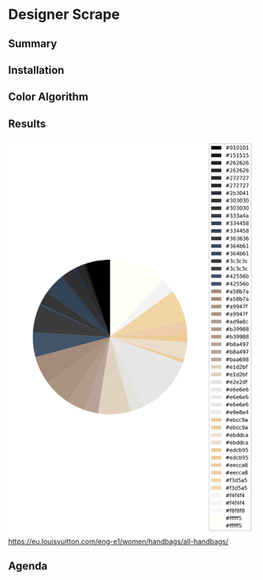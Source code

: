 # Designer Scrape

## Summary

## Installation


## Color Algorithm 


## Results

![Alt text](readme_images/Louis_Vuitton_colors.PNG?raw=true "Louis Vuitton image collection of handbag colors")
https://eu.louisvuitton.com/eng-e1/women/handbags/all-handbags/

## Agenda

